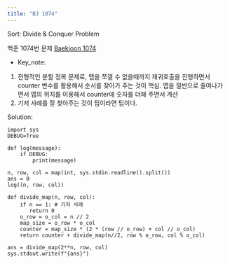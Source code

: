```yaml
---
title: "BJ 1074"
---
```


Sort: Divide & Conquer Problem

백준 1074번 문제 [Baekjoon 1074](https://www.acmicpc.net/problem/1074)

* Key_note:  
 1. 전형적인 분할 정복 문제로, 맵을 쪼갤 수 없을때까지 재귀호출을 진행하면서
 counter 변수를 활용해서 순서를 찾아가 주는 것이 핵심.
 맵을 절반으로 줄여나가면서 맵의 위치를 이용해서 counter에 숫자를 더해 주면서 계산  
 2. 기저 사례를 잘 찾아주는 것이 팁이라면 팁이다.


Solution:
```
import sys
DEBUG=True

def log(message):
    if DEBUG:
        print(message)

n, row, col = map(int, sys.stdin.readline().split())
ans = 0
log((n, row, col))

def divide_map(n, row, col):
    if n == 1: # 기저 사례
       return 0
    o_row = o_col = n // 2
    map_size = o_row * o_col
    counter = map_size * (2 * (row // o_row) + col // o_col)
    return counter + divide_map(n//2, row % o_row, col % o_col)

ans = divide_map(2**n, row, col)
sys.stdout.write(f"{ans}")
```
